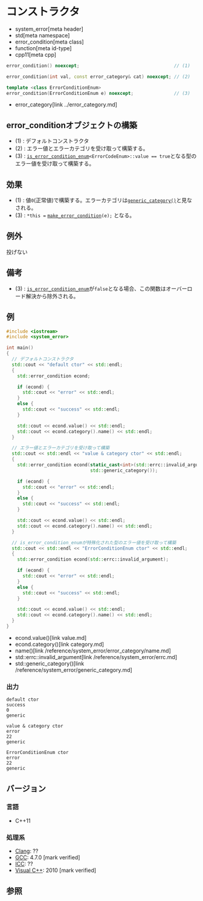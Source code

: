 # コンストラクタ
* system_error[meta header]
* std[meta namespace]
* error_condition[meta class]
* function[meta id-type]
* cpp11[meta cpp]

```cpp
error_condition() noexcept;                                   // (1)

error_condition(int val, const error_category& cat) noexcept; // (2)

template <class ErrorConditionEnum>
error_condition(ErrorConditionEnum e) noexcept;               // (3)
```
* error_category[link ../error_category.md]

## error_conditionオブジェクトの構築
- (1) : デフォルトコンストラクタ
- (2) : エラー値とエラーカテゴリを受け取って構築する。
- (3) : [`is_error_condition_enum`](../is_error_condition_enum.md)`<ErrorCodeEnum>::value == true`となる型のエラー値を受け取って構築する。


## 効果
- (1) : 値`0`(正常値)で構築する。エラーカテゴリは[`generic_category()`](../generic_category.md)と見なされる。
- (3) : `*this =` [`make_error_condition`](../make_error_condition.md)`(e);` となる。


## 例外
投げない


## 備考
- (3) : [`is_error_condition_enum`](../is_error_condition_enum.md)が`false`となる場合、この関数はオーバーロード解決から除外される。


## 例
```cpp example
#include <iostream>
#include <system_error>

int main()
{
  // デフォルトコンストラクタ
  std::cout << "default ctor" << std::endl;
  {
    std::error_condition econd;

    if (econd) {
      std::cout << "error" << std::endl;
    }
    else {
      std::cout << "success" << std::endl;
    }

    std::cout << econd.value() << std::endl;
    std::cout << econd.category().name() << std::endl;
  }

  // エラー値とエラーカテゴリを受け取って構築
  std::cout << std::endl << "value & category ctor" << std::endl;
  {
    std::error_condition econd(static_cast<int>(std::errc::invalid_argument),
                               std::generic_category());

    if (econd) {
      std::cout << "error" << std::endl;
    }
    else {
      std::cout << "success" << std::endl;
    }

    std::cout << econd.value() << std::endl;
    std::cout << econd.category().name() << std::endl;
  }

  // is_error_condition_enumが特殊化された型のエラー値を受け取って構築
  std::cout << std::endl << "ErrorConditionEnum ctor" << std::endl;
  {
    std::error_condition econd(std::errc::invalid_argument);

    if (econd) {
      std::cout << "error" << std::endl;
    }
    else {
      std::cout << "success" << std::endl;
    }

    std::cout << econd.value() << std::endl;
    std::cout << econd.category().name() << std::endl;
  }
}
```
* econd.value()[link value.md]
* econd.category()[link category.md]
* name()[link /reference/system_error/error_category/name.md]
* std::errc::invalid_argument[link /reference/system_error/errc.md]
* std::generic_category()[link /reference/system_error/generic_category.md]

### 出力
```
default ctor
success
0
generic

value & category ctor
error
22
generic

ErrorConditionEnum ctor
error
22
generic
```

## バージョン
### 言語
- C++11

### 処理系
- [Clang](/implementation.md#clang): ??
- [GCC](/implementation.md#gcc): 4.7.0 [mark verified]
- [ICC](/implementation.md#icc): ??
- [Visual C++](/implementation.md#visual_cpp): 2010 [mark verified]


## 参照
